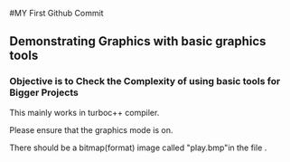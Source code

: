 #MY First Github Commit

## Demonstrating Graphics with basic graphics tools
### Objective is to Check the Complexity of using basic tools for Bigger Projects

This mainly works in turboc++ compiler.



Please ensure that the graphics mode is on.



There should be a bitmap(format) image called "play.bmp"in the file .

